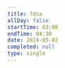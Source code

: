 ```yaml
---
title: fdsa
allDay: false
startTime: 03:00
endTime: 04:30
date: 2024-05-02
completed: null
type: single
---
```

